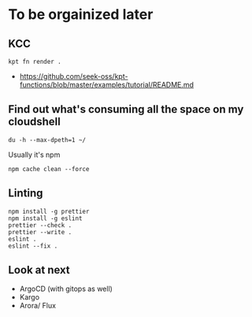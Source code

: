 # To be orgainized later

## KCC
```
kpt fn render .
```
* https://github.com/seek-oss/kpt-functions/blob/master/examples/tutorial/README.md

## Find out what's consuming all the space on my cloudshell
```
du -h --max-dpeth=1 ~/
```
Usually it's npm 
```
npm cache clean --force
```
## Linting 
```
npm install -g prettier
npm install -g eslint
prettier --check .
prettier --write .
eslint .
eslint --fix .
```

## Look at next
* ArgoCD (with gitops as well)
* Kargo
* Arora/ Flux
